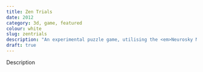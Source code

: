 ```yaml
---
title: Zen Trials 
date: 2012
category: 3d, game, featured
colour: white
slug: zentrials
description: "An experimental puzzle game, utilising the <em>Neurosky MindWave</em> headset and other biofeedback for input."
draft: true
---
```


Description